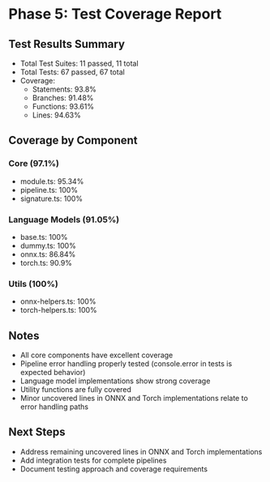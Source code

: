 # Phase 5: Test Coverage Report

## Test Results Summary
- Total Test Suites: 11 passed, 11 total
- Total Tests: 67 passed, 67 total
- Coverage:
  - Statements: 93.8%
  - Branches: 91.48%
  - Functions: 93.61%
  - Lines: 94.63%

## Coverage by Component

### Core (97.1%)
- module.ts: 95.34%
- pipeline.ts: 100%
- signature.ts: 100%

### Language Models (91.05%)
- base.ts: 100%
- dummy.ts: 100%
- onnx.ts: 86.84%
- torch.ts: 90.9%

### Utils (100%)
- onnx-helpers.ts: 100%
- torch-helpers.ts: 100%

## Notes
- All core components have excellent coverage
- Pipeline error handling properly tested (console.error in tests is expected behavior)
- Language model implementations show strong coverage
- Utility functions are fully covered
- Minor uncovered lines in ONNX and Torch implementations relate to error handling paths

## Next Steps
- Address remaining uncovered lines in ONNX and Torch implementations
- Add integration tests for complete pipelines
- Document testing approach and coverage requirements
